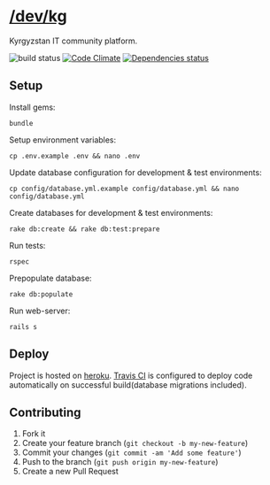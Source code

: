 # [/dev/kg](http://dev-kg.herokuapp.com)

Kyrgyzstan IT community platform.

![build status](https://travis-ci.org/Spalmalo/dev.kg.svg?branch=master)
[![Code Climate](https://codeclimate.com/github/Spalmalo/dev.kg/badges/gpa.svg)](https://codeclimate.com/github/Spalmalo/dev.kg)
[![Dependencies status](https://gemnasium.com/Spalmalo/dev.kg.png)](https://gemnasium.com/Spalmalo/dev.kg)
## Setup

Install gems:

    bundle

Setup environment variables:

    cp .env.example .env && nano .env

Update database configuration for development & test environments:

    cp config/database.yml.example config/database.yml && nano config/database.yml

Create databases for development & test environments:

    rake db:create && rake db:test:prepare

Run tests:

    rspec

Prepopulate database:

    rake db:populate

Run web-server:

    rails s

## Deploy

Project is hosted on [heroku](https://heroku.com). [Travis CI](https://travis-ci.org/Spalmalo/dev.kg) is configured to deploy code automatically on successful build(database migrations included).

## Contributing

1. Fork it
2. Create your feature branch (`git checkout -b my-new-feature`)
3. Commit your changes (`git commit -am 'Add some feature'`)
4. Push to the branch (`git push origin my-new-feature`)
5. Create a new Pull Request
